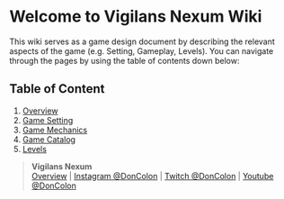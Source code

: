 # Welcome to Vigilans Nexum Wiki

This wiki serves as a game design document by describing the relevant aspects of the game (e.g. Setting, Gameplay, Levels). You can navigate through the pages by using the table of contents down below:

## Table of Content

1. [Overview](wiki/Overview.md)
2. [Game Setting](wiki/Game-Setting.md)
3. [Game Mechanics](wiki/Game-Mechanics.md)
4. [Game Catalog](wiki/Game-Catalog.md)
5. [Levels](wiki/Levels.md)

> **Vigilans Nexum**  
> [Overview](wiki/Overview.md) | [Instagram @DonColon](https://www.instagram.com/doncolon/) | [Twitch @DonColon](https://www.twitch.tv/doncolon) | [Youtube @DonColon](https://www.youtube.com/channel/UCoOaD0du25LCn8NOBgV7rCw)
